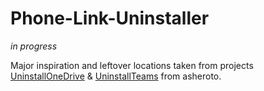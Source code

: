 # Phone-Link-Uninstaller
*in progress*

Major inspiration and leftover locations taken from projects [UninstallOneDrive](https://github.com/asheroto/UninstallOneDrive) & [UninstallTeams](https://github.com/asheroto/UninstallTeams) from asheroto.
